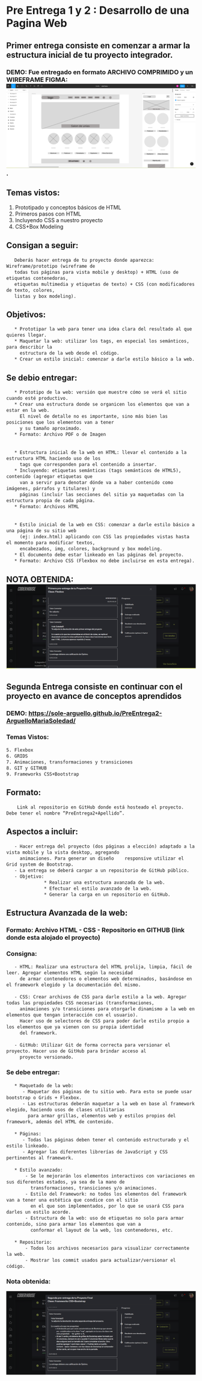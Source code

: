 # Pre Entrega 1 y 2 : Desarrollo de una Pagina Web

## Primer entrega consiste en comenzar a armar la estructura inicial de tu proyecto integrador.

### DEMO: Fue entregado en formato ARCHIVO COMPRIMIDO y un  WIREFRAME FIGMA:![imagen](figma.png).

## Temas vistos:

  1. Prototipado y conceptos básicos de HTML
  2. Primeros pasos con HTML
  3. Incluyendo CSS a nuestro proyecto
  4. CSS+Box Modeling

## Consigan a seguir:
       Deberás hacer entrega de tu proyecto donde aparezca: Wireframe/prototipo (wireframe de 
       todas tus páginas para vista mobile y desktop) + HTML (uso de etiquetas contenedoras, 
       etiquetas multimedia y etiquetas de texto) + CSS (con modificadores de texto, colores, 
       listas y box modeling).
       
## Objetivos:
       * Prototipar la web para tener una idea clara del resultado al que quieres llegar.
       * Maquetar la web: utilizar los tags, en especial los semánticos, para describir la 
         estructura de la web desde el código.
       * Crear un estilo inicial: comenzar a darle estilo básico a la web.

## Se debio entregar:

       * Prototipo de la web: versión que muestre cómo se verá el sitio cuando esté productivo.
       * Crear una estructura donde se organicen los elementos que van a estar en la web. 
         El nivel de detalle no es importante, sino más bien las posiciones que los elementos van a tener 
         y su tamaño aproximado.
       * Formato: Archivo PDF o de Imagen
       
       
       * Estructura inicial de la web en HTML: llevar el contenido a la estructura HTML haciendo uso de los
         tags que corresponden para el contenido a insertar. 
       * Incluyendo: etiquetas semánticas (tags semánticos de HTML5), contenido (agregar etiquetas que 
         van a servir para denotar dónde va a haber contenido como imágenes, párrafos y titulares) y 
         páginas (incluir las secciones del sitio ya maquetadas con la estructura propia de cada página.   
       * Formato: Archivos HTML
       
       
       * Estilo inicial de la web en CSS: comenzar a darle estilo básico a una página de su sitio web 
         (ej: index.html) aplicando con CSS las propiedades vistas hasta el momento para modificar textos, 
         encabezados, img, colores, background y box modeling.
       * El documento debe estar linkeado en las páginas del proyecto.
       * Formato: Archivo CSS (Flexbox no debe incluirse en esta entrega).

## NOTA OBTENIDA:![imagen](nota1.png)



## Segunda Entrega consiste en continuar con el proyecto en avance de conceptos aprendidos

### DEMO: https://sole-arguello.github.io/PreEntrega2-ArguelloMariaSoledad/

### Temas Vistos:
    5. Flexbox
    6. GRIDS
    7. Animaciones, transformaciones y transiciones
    8. GIT y GITHUB
    9. Frameworks CSS+Bootstrap
    
## Formato:
       
        Link al repositorio en GitHub donde está hosteado el proyecto. Debe tener el nombre “PreEntrega2+Apellido”.

## Aspectos a incluir:
       - Hacer entrega del proyecto (dos páginas a elección) adaptado a la vista mobile y la vista desktop, agregando 
         animaciones. Para generar un diseño    responsive utilizar el Grid system de Bootstrap. 
       - La entrega se deberá cargar a un repositorio de GitHub público.
       - Objetivo:
                  * Realizar una estructura avanzada de la web.
                  * Efectuar el estilo avanzado de la web.
                  * Generar la carga en un repositorio en GitHub.
                  
## Estructura Avanzada de la web:

### Formato: Archivo HTML - CSS - Repositorio en GITHUB (link donde esta alojado el proyecto)

### Consigna:

       - HTML: Realizar una estructura del HTML prolija, limpia, fácil de leer. Agregar elementos HTML según la necesidad 
         de armar contenedores o elementos web determinados, basándose en el framework elegido y la documentación del mismo.
         
       - CSS: Crear archivos de CSS para darle estilo a la web. Agregar todas las propiedades CSS necesarias (transformaciones,
         animaciones y/o transiciones para otorgarle dinamismo a la web en elementos que tengan interacción con el usuario). 
         Hacer uso de selectores de CSS para poder darle estilo propio a los elementos que ya vienen con su propia identidad 
         del framework.
         
       - GitHub: Utilizar Git de forma correcta para versionar el proyecto. Hacer uso de GitHub para brindar acceso al 
         proyecto versionado.
       
### Se debe entregar:

       * Maquetado de la web: 
          - Maquetar dos páginas de tu sitio web. Para esto se puede usar bootstrap o Grids + Flexbox. 
          - Las estructuras deberán maquetar a la web en base al framework elegido, haciendo usos de clases utilitarias 
            para armar grillas, elementos web y estilos propios del framework, además del HTML de contenido.
            
       * Páginas: 
          - Todas las páginas deben tener el contenido estructurado y el estilo linkeado. 
          - Agregar las diferentes librerías de JavaScript y CSS pertinentes al framework.
          
       * Estilo avanzado: 
           - Se le mejorarán los elementos interactivos con variaciones en sus diferentes estados, ya sea de la mano de 
             transformaciones, transiciones y/o animaciones.
           - Estilo del Framework: no todos los elementos del framework van a tener una estética que condice con el sitio 
             en el que son implementados, por lo que se usará CSS para darles un estilo acorde.
           - Estructura de la web: uso de etiquetas no solo para armar contenido, sino para armar los elementos que van a 
             conformar el layout de la web, los contenedores, etc.
             
       * Repositorio:
           - Todos los archivos necesarios para visualizar correctamente la web.
           - Mostrar los commit usados para actualizar/versionar el código.

### Nota obtenida:

![imagen](nota2.png)
   

